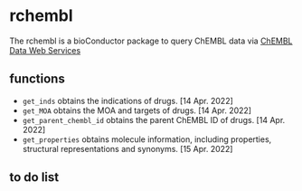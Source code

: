 # rchembl

The rchembl is a bioConductor package to query ChEMBL data via [ChEMBL Data Web Services](https://chembl.gitbook.io/chembl-interface-documentation/web-services/chembl-data-web-services)


## functions
* `get_inds` obtains the indications of drugs. [14 Apr. 2022]
* `get_MOA` obtains the MOA and targets of drugs. [14 Apr. 2022]
* `get_parent_chembl_id` obtains the parent ChEMBL ID of drugs. [14 Apr. 2022]
* `get_properties` obtains molecule information, including properties, structural representations and synonyms. [15 Apr. 2022] 

## to do list



